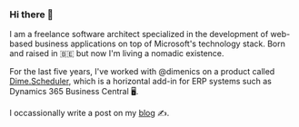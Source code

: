 ### Hi there 👋

<!--
**hbulens/hbulens** is a ✨ _special_ ✨ repository because its `README.md` (this file) appears on your GitHub profile.

Here are some ideas to get you started:

- 🔭 I’m currently working on ...
- 🌱 I’m currently learning ...
- 👯 I’m looking to collaborate on ...
- 🤔 I’m looking for help with ...
- 💬 Ask me about ...
- 📫 How to reach me: ...
- 😄 Pronouns: ...
- ⚡ Fun fact: ...
-->

I am a freelance software architect specialized in the development of web-based business applications on top of Microsoft's technology stack.
Born and raised in :belgium: but now I'm living a nomadic existence.

For the last five years, I've worked with @dimenics on a product called [Dime.Scheduler](https://www.dimenics.com/products/dime-scheduler/), which is a horizontal add-in for ERP systems such as Dynamics 365 Business Central 🖥️.

I occassionally write a post on my [blog](https://hendrikbulens.com) ✍️.

